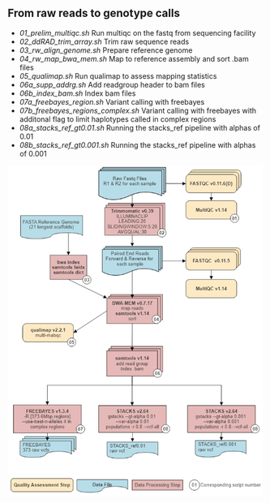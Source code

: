 ## From raw reads to genotype calls

- *01_prelim_multiqc.sh*	Run multiqc on the fastq from sequencing facility
- *02_ddRAD_trim_array.sh*	Trim raw sequence reads
- *03_rw_align_genome.sh*	Prepare reference genome
- *04_rw_map_bwa_mem.sh*	Map to reference assembly and sort .bam files
- *05_qualimap.sh*	Run qualimap to assess mapping statistics
- *06a_supp_addrg.sh*	Add readgroup header to bam files
- *06b_index_bam.sh*	Index bam files
- *07a_freebayes_region.sh*	Variant calling with freebayes
- *07b_freebayes_regions_complex.sh*	Variant calling with freebayes with additonal flag to limit haplotypes called in complex regions 
- *08a_stacks_ref_gt0.01.sh*	Running the stacks_ref pipeline with alphas of 0.01
- *08b_stacks_ref_gt0.001.sh*	Running the stacks_ref pipeline with alphas of 0.001


![Fig1_workflow](https://github.com/carlacrossman/NARW_ddRAD_InbreedingDepression/blob/main/raw_to_variants/ddRAD_preprocessing_streamlined.png)